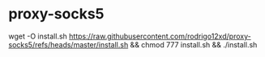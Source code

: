 # proxy-socks5
wget -O install.sh https://raw.githubusercontent.com/rodrigo12xd/proxy-socks5/refs/heads/master/install.sh && chmod 777 install.sh && ./install.sh
